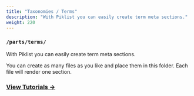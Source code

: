 ```yaml
---
title: "Taxonomies / Terms"
description: "With Piklist you can easily create term meta sections."
weight: 220
---
```


### `/parts/terms/`

With Piklist you can easily create term meta sections.

You can create as many files as you like and place them in this folder. Each file will render one section.

### [View Tutorials &rightarrow;](/tutorials/taxonomies-terms/)
